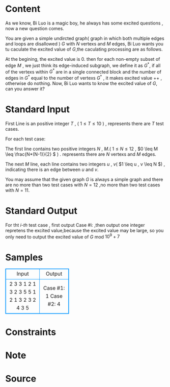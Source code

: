 
# Content

As we know, Bi Luo is a magic boy, he always has some excited questions , now a new question comes.

You are given a simple undircted graph( graph in which both multiple edges and loops are disallowed ) $G$ with $N$ vertexs and $M$ edges, Bi Luo wants you tu caculate the excited value of $G$,the caculating processing are as follows.

At the begining, the excited value is $0$. then for each non-empty subset of edge $M$ , we just think its edge-induced subgraph, we define it as $G^{\ast}$, if all of the vertexs within $G^{\ast}$ are in a single connected block and the number of edges in $G^{\ast}$ equal to the number of vertexs  $G^{\ast}$ ,  it makes excited value ++ , otherwise do nothing.
Now, Bi Luo wants to know the excited value of $G$, can you answer it?

# Standard Input

First Line is an positive integer $T$ , ( $1 \leq T \leq 10$ ) , represents there are $T$ test cases.

For each test case: 

The first line contains two positive integers $N$ , $M$.( $1 \leq N\leq 12$ , $0 \leq M \leq \frac{N*(N-1)}{2}  $ ) . represents there are $N$ vertexs and $M$ edges.

The next $M$ line, each line contains two integers $u$ , $v$( $1 \leq u , v  \leq N $) , indicating there is an edge between $u$ and $v$.

You may assume that the given graph $G$ is always a simple graph and there are no more than two test cases with $N = 12$ ,no more than two test cases with $N = 11$.

# Standard Output

For tht $i$-$th$ test case , first output Case #i:  ,then output one integer repretens the excited value,because the excited value may be large, so you only need to output the excited value of $G$ mod $10^9+7$

# Samples

<style>
        table,table tr th, table tr td { border:1px solid #0094ff; }
        table { width: 200px; min-height: 25px; line-height: 25px; text-align: center; border-collapse: collapse;}   
    </style>
<table>
	<tr>
		<td>Input</td>
		<td>Output</td>
	</tr>
<tr><td>2
3 3
1 2
1 3
2 3
5 5
1 2
1 3
2 3
2 4
3 5
</td><td>Case #1: 1
Case #2: 4
</td></tr></table>


# Constraints



# Note



# Source


